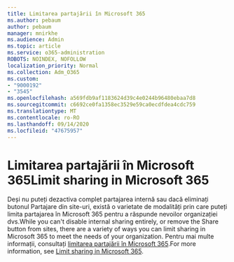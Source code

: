 ```yaml
---
title: Limitarea partajării în Microsoft 365
ms.author: pebaum
author: pebaum
manager: mnirkhe
ms.audience: Admin
ms.topic: article
ms.service: o365-administration
ROBOTS: NOINDEX, NOFOLLOW
localization_priority: Normal
ms.collection: Adm_O365
ms.custom:
- "9000192"
- "3545"
ms.openlocfilehash: a569fdb9af1183624d39c4e0244b96480ebaa7d8
ms.sourcegitcommit: c6692ce0fa1358ec3529e59ca0ecdfdea4cdc759
ms.translationtype: MT
ms.contentlocale: ro-RO
ms.lasthandoff: 09/14/2020
ms.locfileid: "47675957"
---
```

# <a name="limit-sharing-in-microsoft-365"></a><span data-ttu-id="0e926-102">Limitarea partajării în Microsoft 365</span><span class="sxs-lookup"><span data-stu-id="0e926-102">Limit sharing in Microsoft 365</span></span>

<span data-ttu-id="0e926-103">Deși nu puteți dezactiva complet partajarea internă sau dacă eliminați butonul Partajare din site-uri, există o varietate de modalități prin care puteți limita partajarea în Microsoft 365 pentru a răspunde nevoilor organizației dvs.</span><span class="sxs-lookup"><span data-stu-id="0e926-103">While you can't disable internal sharing entirely, or remove the Share button from sites, there are a variety of ways you can limit sharing in Microsoft 365 to meet the needs of your organization.</span></span> <span data-ttu-id="0e926-104">Pentru mai multe informații, consultați [limitarea partajării în Microsoft 365](https://docs.microsoft.com/Office365/Enterprise/microsoft-365-limit-sharing).</span><span class="sxs-lookup"><span data-stu-id="0e926-104">For more information, see [Limit sharing in Microsoft 365](https://docs.microsoft.com/Office365/Enterprise/microsoft-365-limit-sharing).</span></span>
